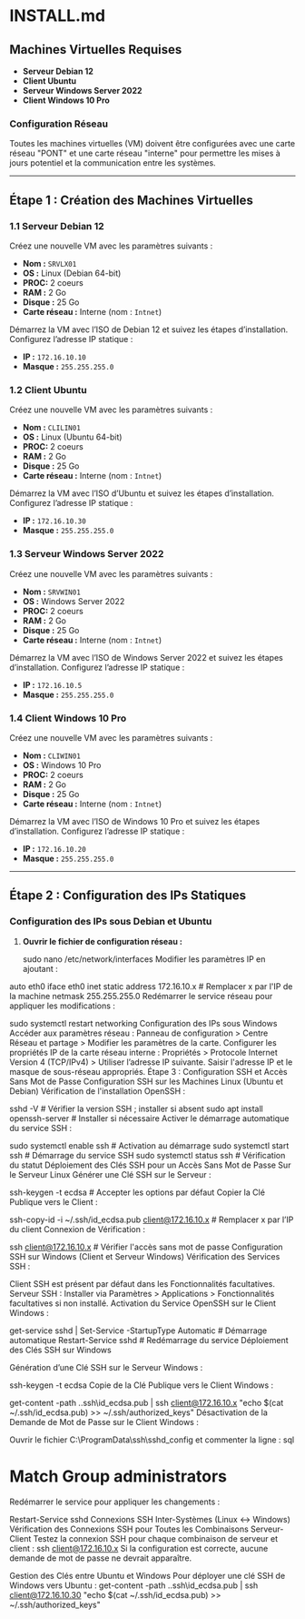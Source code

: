 # INSTALL.md

## Machines Virtuelles Requises

- **Serveur Debian 12**
- **Client Ubuntu**
- **Serveur Windows Server 2022**
- **Client Windows 10 Pro**

### Configuration Réseau
Toutes les machines virtuelles (VM) doivent être configurées avec une carte réseau "PONT" et une carte réseau "interne" pour permettre les mises à jours potentiel et la communication entre les systèmes.

---

## Étape 1 : Création des Machines Virtuelles

### 1.1 Serveur Debian 12
Créez une nouvelle VM avec les paramètres suivants :
- **Nom :** `SRVLX01`
- **OS :** Linux (Debian 64-bit)
- **PROC:** 2 coeurs
- **RAM :** 2 Go
- **Disque :** 25 Go
- **Carte réseau :** Interne (nom : `Intnet`)

Démarrez la VM avec l’ISO de Debian 12 et suivez les étapes d’installation. Configurez l’adresse IP statique :
- **IP :** `172.16.10.10`
- **Masque :** `255.255.255.0`

### 1.2 Client Ubuntu
Créez une nouvelle VM avec les paramètres suivants :
- **Nom :** `CLILIN01`
- **OS :** Linux (Ubuntu 64-bit)
- **PROC:** 2 coeurs
- **RAM :** 2 Go
- **Disque :** 25 Go
- **Carte réseau :** Interne (nom : `Intnet`)

Démarrez la VM avec l’ISO d’Ubuntu et suivez les étapes d’installation. Configurez l’adresse IP statique :
- **IP :** `172.16.10.30`
- **Masque :** `255.255.255.0`

### 1.3 Serveur Windows Server 2022
Créez une nouvelle VM avec les paramètres suivants :
- **Nom :** `SRVWIN01`
- **OS :** Windows Server 2022
- **PROC:** 2 coeurs
- **RAM :** 2 Go
- **Disque :** 25 Go
- **Carte réseau :** Interne (nom : `Intnet`)

Démarrez la VM avec l’ISO de Windows Server 2022 et suivez les étapes d’installation. Configurez l’adresse IP statique :
- **IP :** `172.16.10.5`
- **Masque :** `255.255.255.0`

### 1.4 Client Windows 10 Pro
Créez une nouvelle VM avec les paramètres suivants :
- **Nom :** `CLIWIN01`
- **OS :** Windows 10 Pro
- **PROC:** 2 coeurs
- **RAM :** 2 Go
- **Disque :** 25 Go
- **Carte réseau :** Interne (nom : `Intnet`)

Démarrez la VM avec l’ISO de Windows 10 Pro et suivez les étapes d’installation. Configurez l’adresse IP statique :
- **IP :** `172.16.10.20`
- **Masque :** `255.255.255.0`

---

## Étape 2 : Configuration des IPs Statiques

### Configuration des IPs sous Debian et Ubuntu
1. **Ouvrir le fichier de configuration réseau :**

   sudo nano /etc/network/interfaces
Modifier les paramètres IP en ajoutant :

auto eth0
iface eth0 inet static
    address 172.16.10.x  # Remplacer x par l'IP de la machine
    netmask 255.255.255.0
Redémarrer le service réseau pour appliquer les modifications :

sudo systemctl restart networking
Configuration des IPs sous Windows
Accéder aux paramètres réseau :
Panneau de configuration > Centre Réseau et partage > Modifier les paramètres de la carte.
Configurer les propriétés IP de la carte réseau interne :
Propriétés > Protocole Internet Version 4 (TCP/IPv4) > Utiliser l’adresse IP suivante.
Saisir l'adresse IP et le masque de sous-réseau appropriés.
Étape 3 : Configuration SSH et Accès Sans Mot de Passe
Configuration SSH sur les Machines Linux (Ubuntu et Debian)
Vérification de l'installation OpenSSH :

sshd -V  # Vérifier la version SSH ; installer si absent
sudo apt install openssh-server  # Installer si nécessaire
Activer le démarrage automatique du service SSH :

sudo systemctl enable ssh  # Activation au démarrage
sudo systemctl start ssh    # Démarrage du service SSH
sudo systemctl status ssh   # Vérification du statut
Déploiement des Clés SSH pour un Accès Sans Mot de Passe
Sur le Serveur Linux
Générer une Clé SSH sur le Serveur :

ssh-keygen -t ecdsa  # Accepter les options par défaut
Copier la Clé Publique vers le Client :

ssh-copy-id -i ~/.ssh/id_ecdsa.pub client@172.16.10.x  # Remplacer x par l’IP du client
Connexion de Vérification :

ssh client@172.16.10.x  # Vérifier l'accès sans mot de passe
Configuration SSH sur Windows (Client et Serveur Windows)
Vérification des Services SSH :

Client SSH est présent par défaut dans les Fonctionnalités facultatives.
Serveur SSH : Installer via Paramètres > Applications > Fonctionnalités facultatives si non installé.
Activation du Service OpenSSH sur le Client Windows :


get-service sshd | Set-Service -StartupType Automatic  # Démarrage automatique
Restart-Service sshd  # Redémarrage du service
Déploiement des Clés SSH sur Windows

Génération d’une Clé SSH sur le Serveur Windows :

ssh-keygen -t ecdsa
Copie de la Clé Publique vers le Client Windows :

get-content -path .\.ssh\id_ecdsa.pub | ssh client@172.16.10.x "echo $(cat ~/.ssh/id_ecdsa.pub) >> ~/.ssh/authorized_keys"
Désactivation de la Demande de Mot de Passe sur le Client Windows :

Ouvrir le fichier C:\ProgramData\ssh\sshd_config et commenter la ligne :
sql

# Match Group administrators
Redémarrer le service pour appliquer les changements :

Restart-Service sshd
Connexions SSH Inter-Systèmes (Linux ↔ Windows)
Vérification des Connexions SSH pour Toutes les Combinaisons Serveur-Client
Testez la connexion SSH pour chaque combinaison de serveur et client :
ssh client@172.16.10.x
Si la configuration est correcte, aucune demande de mot de passe ne devrait apparaître.

Gestion des Clés entre Ubuntu et Windows
Pour déployer une clé SSH de Windows vers Ubuntu :
get-content -path .\.ssh\id_ecdsa.pub | ssh client@172.16.10.30 "echo $(cat ~/.ssh/id_ecdsa.pub) >> ~/.ssh/authorized_keys"
